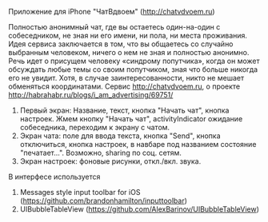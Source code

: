 Приложение для iPhone "ЧатВдвоем" (http://chatvdvoem.ru)

Полностью анонимный чат, где вы остаетесь один-на-один с собеседником, не зная ни его имени, ни пола, ни места проживания.
Идея сервиса заключается в том, что вы общаетесь со случайно выбранным человеком, ничего о нем не зная и полностью анонимно. Речь идет о присущем человеку «синдрому попутчика», когда он может обсуждать любые темы со своим попутчиком, зная что больше никогда его не увидит. Хотя, в случае заинтересованности, никто не мешает обменяться координатами. Сервис http://chatvdvoem.ru, о проекте http://habrahabr.ru/blogs/i_am_advertising/69751/

1. Первый экран:  Название, текст, кнопка "Начать чат", кнопка настроек. Жмем кнопку "Начать чат", activityIndicator ожидание собеседника, переходим к экрану с чатом.
2. Экран чата: поле для ввода текста, кнопка "Send", кнопка отключиться, кнопка настроек, в навбаре под названием состояние "печатает...". Возможно, sharing по соц. сетям.
3. Экран настроек: фоновые рисунки, откл./вкл. звука.

В интерфесе используется
1. Messages style input toolbar for iOS (https://github.com/brandonhamilton/inputtoolbar)
2. UIBubbleTableView (https://github.com/AlexBarinov/UIBubbleTableView)

